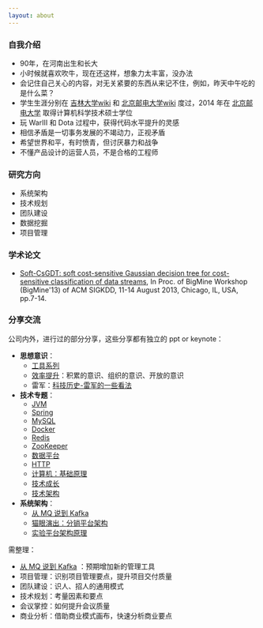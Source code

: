 ```yaml
---
layout: about
---
```


### 自我介绍

* 90年，在河南出生和长大
* 小时候就喜欢吹牛，现在还这样，想象力太丰富，没办法
* 会记住自己关心的内容，对无关紧要的东西从来记不住，例如，昨天中午吃的是什么菜？
* 学生生涯分别在 [吉林大学][吉林大学-百度][wiki][吉林大学] 和 [北京邮电大学][北京邮电大学-百度][wiki][北京邮电大学] 度过，2014 年在 [北京邮电大学] 取得计算机科学技术硕士学位
* 玩 WarIII 和 Dota 过程中，获得代码水平提升的灵感
* 相信矛盾是一切事务发展的不竭动力，正视矛盾
* 希望世界和平，有时愤青，但讨厌暴力和战争
* 不懂产品设计的运营人员，不是合格的工程师



### 研究方向

* 系统架构
* 技术规划
* 团队建设
* 数据挖掘
* 项目管理


### 学术论文

* [Soft-CsGDT: soft cost-sensitive Gaussian decision tree for cost-sensitive classification of data streams], In Proc. of BigMine Workshop (BigMine'13) of ACM SIGKDD, 11-14 August 2013, Chicago, IL, USA, pp.7-14. 

### 分享交流

公司内外，进行过的部分分享，这些分享都有独立的 ppt or keynote：

* **思想意识**：
	* [工具系列](http://ningg.top/category/#tool-ref)
	* [效率提升](http://ningg.top/category/#%E6%95%88%E7%8E%87%E6%8F%90%E5%8D%87-ref)：积累的意识、组织的意识、开放的意识
	* 雷军：[科技历史-雷军的一些看法](http://ningg.top/tech-history-01-leijun-xiaomi/) 
* **技术专题**：
	* [JVM](http://ningg.top/category/#jvm-ref)
	* [Spring](http://ningg.top/category/#spring-ref)
	* [MySQL](http://ningg.top/category/#mysql-ref)
	* [Docker](http://ningg.top/category/#docker-ref)
	* [Redis](http://ningg.top/category/#redis-ref)
	* [ZooKeeper](http://ningg.top/category/#zookeeper-ref)
	* [数据平台](http://ningg.top/category/#%E6%95%B0%E6%8D%AE%E5%B9%B3%E5%8F%B0-ref)
	* [HTTP](http://ningg.top/category/#http-ref)
	* [计算机：基础原理](http://ningg.top/category/#%E5%9F%BA%E7%A1%80%E5%8E%9F%E7%90%86-ref)
	* [技术成长](http://ningg.top/category/#%E6%8A%80%E6%9C%AF%E6%88%90%E9%95%BF-ref)
	* [技术架构](http://ningg.top/category/#%E6%8A%80%E6%9C%AF%E6%9E%B6%E6%9E%84-ref)
* **系统架构**：
	* [从 MQ 说到 Kafka](http://ningg.top/category/#kafka-ref)
	* [猫眼演出：分销平台架构](http://ningg.top/arch-series-maoyan-show-open-platform-arch/)
	* [实验平台架构原理](http://ningg.top/category/#experiment-ref) 


需整理：

* [从 MQ 说到 Kafka](http://ningg.top/category/#kafka-ref) ：预期增加新的管理工具
* 项目管理：识别项目管理要点，提升项目交付质量
* 团队建设：识人、招人的通用模式
* 技术规划：考量因素和要点
* 会议掌控：如何提升会议质量
* 商业分析：借助商业模式画布，快速分析商业要点




















[北京邮电大学]:		http://en.wikipedia.org/wiki/Beijing_University_of_Posts_and_Telecommunications
[吉林大学]:			http://en.wikipedia.org/wiki/Jilin_University

[北京邮电大学-百度]:		http://baike.baidu.com/view/3262.htm
[吉林大学-百度]:			http://baike.baidu.com/view/4124.htm

[Soft-CsGDT: soft cost-sensitive Gaussian decision tree for cost-sensitive classification of data streams]:			http://dl.acm.org/citation.cfm?id=2501223
[KDD 2013]:					http://www.kdd.org/kdd2013/


[DOI: 10.1145/2501221.2501223]:		http://dx.doi.org/10.1145/2501221.2501223
[微盘soft-csgdt]:					http://vdisk.weibo.com/s/Cbfky8Pvdfij5

